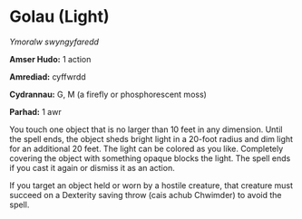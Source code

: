 # Golau (Light)

*Ymoralw swyngyfaredd*

**Amser Hudo:** 1 action

**Amrediad:** cyffwrdd

**Cydrannau:** G, M (a firefly or phosphorescent moss)

**Parhad:** 1 awr

You touch one object that is no larger than 10 feet in any dimension. Until the spell ends, the object sheds bright light in a 20-foot radius and dim light for an additional 20 feet. The light can be colored as you like. Completely covering the object with something opaque blocks the light. The spell ends if you cast it again or dismiss it as an action.

If you target an object held or worn by a hostile creature, that creature must succeed on a Dexterity saving throw (cais achub Chwimder) to avoid the spell.